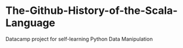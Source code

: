 # The-Github-History-of-the-Scala-Language
Datacamp project for self-learning Python Data Manipulation
